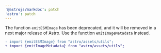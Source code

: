 ```yaml
---
'@astrojs/markdoc': patch
'astro': patch
---
```


The function
`emitESMImage` has been deprecated, and it will be removed in a next major release of Astro. Use the function
`emitImageMetadata` instead.

```diff
- import {emitESMImage} from "astro/assets/utils";
+ import {emitImageMetadata} from "astro/assets/utils";
```
